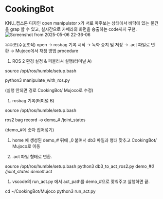 # CookingBot
KNU_캡스톤 디자인
open manipulator x가 서로 마주보는 상태에서 바닥에 있는 물건을 grap 할 수 있고, 실시간으로 카메라의 화면을 송출하는 code까지 구현.
![Screenshot from 2025-05-06 22-36-06](https://github.com/user-attachments/assets/dbcace9d-5c38-4581-bba4-0ebe8190ce5d)

무주코(수동조작) open → rosbag 기록 시작 → 녹화 중지 및 저장 → .act 파일로 변환 → Mujoco에서 재생 방법 procedure

1. ROS 2 환경 설정 & 퍼블리셔 실행(터미널 A)

source /opt/ros/humble/setup.bash

python3 manipulate_with_ros.py

(실행 안되면 경로 CookingBot/ Mujoco로 수정)

1. rosbag 기록(터미널 B)

source /opt/ros/humble/setup.bash

ros2 bag record -o demo_# /joint_states

(demo_#에 숫자 집어넣기)

1. home 에 생성된 demo_# 뒤에 _0 붙여서 db3 파일과 형태 맞추고 CookingBot/ Mujoco로 이동

1. .act 파일 형태로 변환.

source /opt/ros/humble/setup.bash
python3 db3_to_act_ros2.py demo_#_0 /joint_states demo_#.act

1. vscode의 run_act.py 에서 act_path를 demo_#으로 맞춰주고 실행하면 끝.

cd ~/CookingBot/Mujoco
python3 run_act.py
